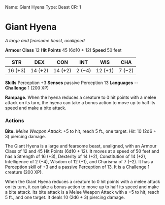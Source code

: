 Name: Giant Hyena
Type: Beast
CR: 1

# Giant Hyena
_A large and fearsome beast, unaligned_

**Armour Class** 12
**Hit Points** 45 (6d10 + 12)
**Speed** 50 feet

| STR     | DEX     | CON     | INT     | WIS     | CHA     |
|---------|---------|---------|---------|---------|---------|
| 16 (+3) | 14 (+2) | 14 (+2) | 2 (−4)  | 12 (+1) | 7 (−2)  |  

**Skills** Perception +3
**Senses** passive Perception 13
**Languages** --
**Challenge** 1 (200 XP)

**Rampage.** When the hyena reduces a creature to 0 hit points with a melee attack on its turn, the hyena can take a bonus action to move up to half its speed and make a bite attack.

### Actions    
**Bite.** _Melee Weapon Attack:_ +5 to hit, reach 5 ft., one target. _Hit:_ 10 (2d6 + 3) piercing damage.

The Giant Hyena is a large and fearsome beast, unaligned, with an Armour Class of 12 and 45 Hit Points (6d10 + 12). It moves at a speed of 50 feet and has a Strength of 16 (+3), Dexterity of 14 (+2), Constitution of 14 (+2), Intelligence of 2 (−4), Wisdom of 12 (+1), and Charisma of 7 (−2). It has a Perception skill of +3 and a passive Perception of 13. It is a Challenge 1 creature (200 XP).

When the Giant Hyena reduces a creature to 0 hit points with a melee attack on its turn, it can take a bonus action to move up to half its speed and make a bite attack. Its bite attack is a Melee Weapon Attack with a +5 to hit, reach 5 ft., and one target. It deals 10 (2d6 + 3) piercing damage.